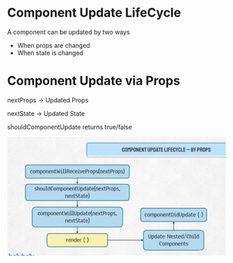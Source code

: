 # Component Update LifeCycle
A component can be updated by two ways
- When props are changed
- When state is changed

# Component Update via Props
nextProps -> Updated Props

nextState -> Updated State

shouldComponentUpdate returns true/false

![component update lifecyle functions](src/img/compnent-update-function-cycle.png)